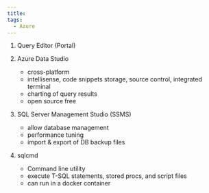 ```yaml
---
title: 
tags:
  - Azure
---
```

1. Query Editor (Portal)

2. Azure Data Studio
	- cross-platform
	- intellisense, code snippets storage, source control, integrated terminal
	- charting of query results
	- open source free

3. SQL Server Management Studio (SSMS)
	- allow database management
	- performance tuning
	- import & export of DB backup files

4. sqlcmd
	- Command line utility
	- execute T-SQL statements, stored procs, and script files
	- can run in a docker container
